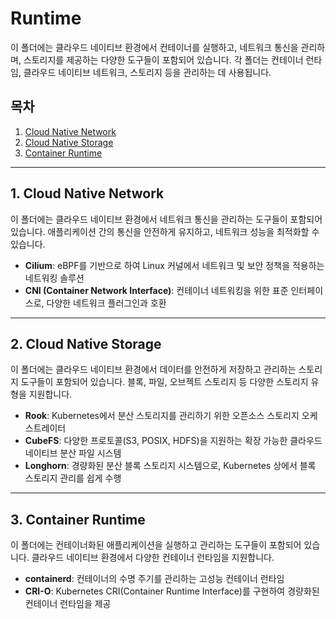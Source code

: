 # Runtime

이 폴더에는 클라우드 네이티브 환경에서 컨테이너를 실행하고, 네트워크 통신을 관리하며, 스토리지를 제공하는 다양한 도구들이 포함되어 있습니다. 각 폴더는 컨테이너 런타임, 클라우드 네이티브 네트워크, 스토리지 등을 관리하는 데 사용됩니다.

## 목차
1. [Cloud Native Network](#1-cloud-native-network)  
2. [Cloud Native Storage](#2-cloud-native-storage)  
3. [Container Runtime](#3-container-runtime)  

---

## 1. Cloud Native Network  

이 폴더에는 클라우드 네이티브 환경에서 네트워크 통신을 관리하는 도구들이 포함되어 있습니다. 애플리케이션 간의 통신을 안전하게 유지하고, 네트워크 성능을 최적화할 수 있습니다.

- **Cilium**: eBPF를 기반으로 하여 Linux 커널에서 네트워크 및 보안 정책을 적용하는 네트워킹 솔루션
- **CNI (Container Network Interface)**: 컨테이너 네트워킹을 위한 표준 인터페이스로, 다양한 네트워크 플러그인과 호환

---

## 2. Cloud Native Storage  

이 폴더에는 클라우드 네이티브 환경에서 데이터를 안전하게 저장하고 관리하는 스토리지 도구들이 포함되어 있습니다. 블록, 파일, 오브젝트 스토리지 등 다양한 스토리지 유형을 지원합니다.

- **Rook**: Kubernetes에서 분산 스토리지를 관리하기 위한 오픈소스 스토리지 오케스트레이터
- **CubeFS**: 다양한 프로토콜(S3, POSIX, HDFS)을 지원하는 확장 가능한 클라우드 네이티브 분산 파일 시스템
- **Longhorn**: 경량화된 분산 블록 스토리지 시스템으로, Kubernetes 상에서 블록 스토리지 관리를 쉽게 수행

---

## 3. Container Runtime  

이 폴더에는 컨테이너화된 애플리케이션을 실행하고 관리하는 도구들이 포함되어 있습니다. 클라우드 네이티브 환경에서 다양한 컨테이너 런타임을 지원합니다.

- **containerd**: 컨테이너의 수명 주기를 관리하는 고성능 컨테이너 런타임
- **CRI-O**: Kubernetes CRI(Container Runtime Interface)를 구현하여 경량화된 컨테이너 런타임을 제공
